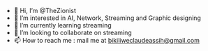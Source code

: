 - 👋 Hi, I’m @TheZionist
- 👀 I’m interested in AI, Network, Streaming and Graphic designing
- 🌱 I’m currently learning streaming
- 💞️ I’m looking to collaborate on streaming
- 📫 How to reach me : mail me at bikiliweclaudeassih@gmail.com

<!---
TheZionist/TheZionist is a ✨ special ✨ repository because its `README.md` (this file) appears on your GitHub profile.
You can click the Preview link to take a look at your changes.
--->
